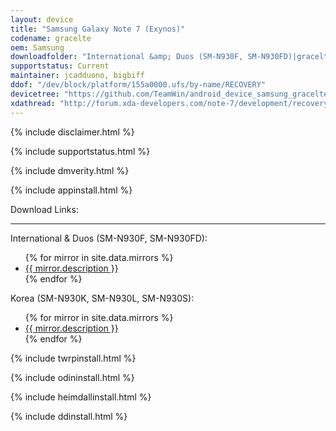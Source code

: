 ```yaml
---
layout: device
title: "Samsung Galaxy Note 7 (Exynos)"
codename: gracelte
oem: Samsung
downloadfolder: "International &amp; Duos (SM-N930F, SM-N930FD)|gracelte|Korea (SM-N930K, SM-N930L, SM-N930S)|graceltekor"
supportstatus: Current
maintainer: jcadduono, bigbiff
ddof: "/dev/block/platform/155a0000.ufs/by-name/RECOVERY"
devicetree: "https://github.com/TeamWin/android_device_samsung_gracelte"
xdathread: "http://forum.xda-developers.com/note-7/development/recovery-official-twrp-galaxy-note-7-t3446047"
---
```


{% include disclaimer.html %}

{% include supportstatus.html %}

{% include dmverity.html %}

{% include appinstall.html %}

<div class='page-heading'>Download Links:</div>
<hr />
<p class="text">International &amp; Duos (SM-N930F, SM-N930FD):</p>
<ul>
{% for mirror in site.data.mirrors %}
  <li>
    <a href="{{ mirror.baseurl }}gracelte">
      {{ mirror.description }}
    </a>
  </li>
{% endfor %}
</ul>
<p class="text">Korea (SM-N930K, SM-N930L, SM-N930S):</p>
<ul>
{% for mirror in site.data.mirrors %}
  <li>
    <a href="{{ mirror.baseurl }}graceltekor">
      {{ mirror.description }}
    </a>
  </li>
{% endfor %}
</ul>

{% include twrpinstall.html %}

{% include odininstall.html %}

{% include heimdallinstall.html %}

{% include ddinstall.html %}
